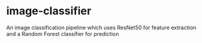 # image-classifier
An image classification pipeline which uses ResNet50 for feature extraction and a Random Forest classifier for prediction
